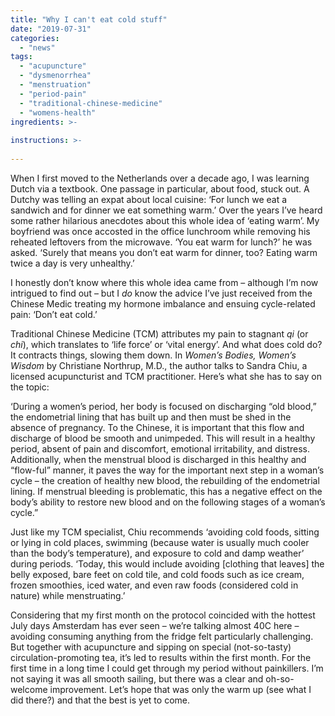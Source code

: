 ```yaml
---
title: "Why I can't eat cold stuff"
date: "2019-07-31"
categories: 
  - "news"
tags: 
  - "acupuncture"
  - "dysmenorrhea"
  - "menstruation"
  - "period-pain"
  - "traditional-chinese-medicine"
  - "womens-health"
ingredients: >-
  
instructions: >-
  
---
```

When I first moved to the Netherlands over a decade ago, I was learning Dutch via a textbook. One passage in particular, about food, stuck out. A Dutchy was telling an expat about local cuisine: ‘For lunch we eat a sandwich and for dinner we eat something warm.’ Over the years I’ve heard some rather hilarious anecdotes about this whole idea of ‘eating warm’. My boyfriend was once accosted in the office lunchroom while removing his reheated leftovers from the microwave. ‘You eat warm for lunch?’ he was asked. ‘Surely that means you don’t eat warm for dinner, too? Eating warm twice a day is very unhealthy.’

I honestly don’t know where this whole idea came from – although I’m now intrigued to find out – but I _do_ know the advice I’ve just received from the Chinese Medic treating my hormone imbalance and ensuing cycle-related pain: ‘Don’t eat cold.’

Traditional Chinese Medicine (TCM) attributes my pain to stagnant _qi_ (or _chi_), which translates to ‘life force’ or ‘vital energy’. And what does cold do? It contracts things, slowing them down. In _Women’s Bodies, Women’s Wisdom_ by Christiane Northrup, M.D., the author talks to Sandra Chiu, a licensed acupuncturist and TCM practitioner. Here’s what she has to say on the topic:

‘During a women’s period, her body is focused on discharging “old blood,” the endometrial lining that has built up and then must be shed in the absence of pregnancy. To the Chinese, it is important that this flow and discharge of blood be smooth and unimpeded. This will result in a healthy period, absent of pain and discomfort, emotional irritability, and distress. Additionally, when the menstrual blood is discharged in this healthy and “flow-ful” manner, it paves the way for the important next step in a woman’s cycle – the creation of healthy new blood, the rebuilding of the endometrial lining. If menstrual bleeding is problematic, this has a negative effect on the body’s ability to restore new blood and on the following stages of a woman’s cycle.”

Just like my TCM specialist, Chiu recommends ‘avoiding cold foods, sitting or lying in cold places, swimming (because water is usually much cooler than the body’s temperature), and exposure to cold and damp weather’ during periods. ‘Today, this would include avoiding \[clothing that leaves\] the belly exposed, bare feet on cold tile, and cold foods such as ice cream, frozen smoothies, iced water, and even raw foods (considered cold in nature) while menstruating.’

Considering that my first month on the protocol coincided with the hottest July days Amsterdam has ever seen – we’re talking almost 40C here – avoiding consuming anything from the fridge felt particularly challenging. But together with acupuncture and sipping on special (not-so-tasty) circulation-promoting tea, it’s led to results within the first month. For the first time in a long time I could get through my period without painkillers. I’m not saying it was all smooth sailing, but there was a clear and oh-so-welcome improvement. Let’s hope that was only the warm up (see what I did there?) and that the best is yet to come.
